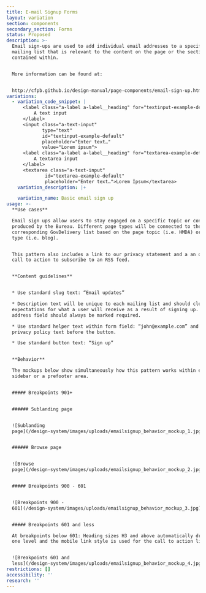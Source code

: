 ```yaml
---
title: E-mail Signup Forms
layout: variation
section: components
secondary_section: Forms
status: Proposed
description: >-
  Email sign-ups are used to add individual email addresses to a specific
  mailing list that is relevant to the content on the page or the section it is
  contained within.


  More information can be found at:


  http://cfpb.github.io/design-manual/page-components/email-sign-up.html
variations:
  - variation_code_snippet: |
      <label class="a-label a-label__heading" for="textinput-example-default">
          A text input
      </label>
      <input class="a-text-input"
             type="text"
             id="textinput-example-default"
             placeholder="Enter text…"
             value="Lorem ipsum">
      <label class="a-label a-label__heading" for="textarea-example-default">
          A textarea input
      </label>
      <textarea class="a-text-input"
              id="textarea-example-default"
              placeholder="Enter text…">Lorem Ipsum</textarea>
    variation_description: |+

    variation_name: Basic email sign up
usage: >-
  **Use cases**

  Email sign ups allow users to stay engaged on a specific topic or content type
  produced by the Bureau. Different page types will be connected to the
  corresponding GovDelivery list based on the page topic (i.e. HMDA) or page
  type (i.e. blog).


  This pattern also includes a link to our privacy statement and a an optional
  call to action to subscribe to an RSS feed.


  **Content guidelines**


  * Use standard slug text: “Email updates”

  * Description text will be unique to each mailing list and should clearly set
  expectations for what a user will receive as a result of signing up. Email
  address field should always be marked required.

  * Use standard helper text within form field: “john@example.com” and standard
  privacy policy text before the button.

  * Use standard button text: “Sign up”


  **Behavior**

  The mockups below show simultaneously how this pattern works within either a
  sidebar or a prefooter area.


  ##### Breakpoints 901+


  ###### Sublanding page


  ![Sublanding
  page](/design-system/images/uploads/emailsignup_behavior_mockup_1.jpg)


  ###### Browse page


  ![Browse
  page](/design-system/images/uploads/emailsignup_behavior_mockup_2.jpg)


  ##### Breakpoints 900 - 601


  ![Breakpoints 900 -
  601](/design-system/images/uploads/emailsignup_behavior_mockup_3.jpg)


  ##### Breakpoints 601 and less

  At breakpoints below 601: Heading sizes H3 and above automatically drop down
  one level and the mobile link style is used for the call to action link(s).


  ![Breakpoints 601 and
  less](/design-system/images/uploads/emailsignup_behavior_mockup_4.jpg)
restrictions: []
accessibility: ''
research: ''
---
```


